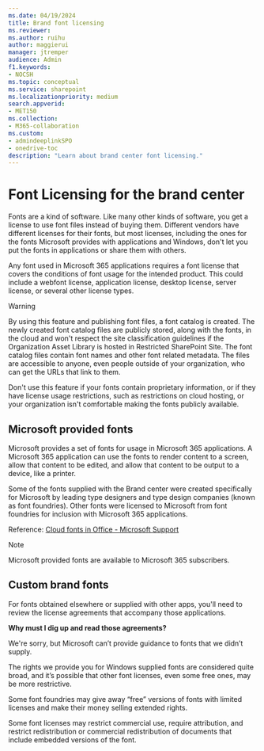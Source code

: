```yaml
---
ms.date: 04/19/2024
title: Brand font licensing
ms.reviewer:
ms.author: ruihu
author: maggierui
manager: jtremper
audience: Admin
f1.keywords:
- NOCSH
ms.topic: conceptual
ms.service: sharepoint
ms.localizationpriority: medium
search.appverid:
- MET150
ms.collection:
- M365-collaboration
ms.custom:
- admindeeplinkSPO
- onedrive-toc
description: "Learn about brand center font licensing."
---
```


# Font Licensing for the brand center

Fonts are a kind of software. Like many other kinds of software, you get a license to use font files instead of buying them. Different vendors have different licenses for their fonts, but most licenses, including the ones for the fonts Microsoft provides with applications and Windows, don't let you put the fonts in applications or share them with others.

Any font used in Microsoft 365 applications requires a font license that covers the conditions of font usage for the intended product. This could include a webfont license, application license, desktop license, server license, or several other license types.

> [!WARNING]
> By using this feature and publishing font files, a font catalog is created. The newly created font catalog files are publicly stored, along with the fonts, in the cloud and won't respect the site classification guidelines if the Organization Asset Library is hosted in Restricted SharePoint Site. The font catalog files contain font names and other font related metadata. The files are accessible to anyone, even people outside of your organization, who can get the URLs that link to them.

Don't use this feature if your fonts contain proprietary information, or if they have license usage restrictions, such as restrictions on cloud hosting, or your organization isn't comfortable making the fonts publicly available.

## Microsoft provided fonts

Microsoft provides a set of fonts for usage in Microsoft 365 applications. A Microsoft 365 application can use the fonts to render content to a screen, allow that content to be edited, and allow that content to be output to a device, like a printer.   
  
Some of the fonts supplied with the Brand center were created specifically for Microsoft by leading type designers and type design companies (known as font foundries). Other fonts were licensed to Microsoft from font foundries for inclusion with Microsoft 365 applications.  
  
Reference: [Cloud fonts in Office - Microsoft Support](https://support.microsoft.com/office/cloud-fonts-in-office-f7b009fe-037f-45ed-a556-b5fe6ede6adb?ui=en-us&rs=en-us&ad=us)

> [!NOTE]  
> Microsoft provided fonts are available to Microsoft 365 subscribers.

## Custom brand fonts

For fonts obtained elsewhere or supplied with other apps, you'll need to review the license agreements that accompany those applications.

**Why must I dig up and read those agreements?**

We're sorry, but Microsoft can’t provide guidance to fonts that we didn’t supply.

The rights we provide you for Windows supplied fonts are considered quite broad, and it’s possible that other font licenses, even some free ones, may be more restrictive.

Some font foundries may give away “free” versions of fonts with limited licenses and make their money selling extended rights.

Some font licenses may restrict commercial use, require attribution, and restrict redistribution or commercial redistribution of documents that include embedded versions of the font.

